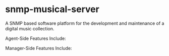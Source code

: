 # snmp-musical-server
A SNMP based software platform for the development and maintenance of a digital music collection.

Agent-Side Features Include:


Manager-Side Features Include:
